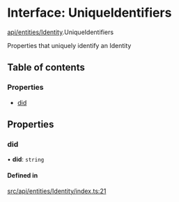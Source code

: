 # Interface: UniqueIdentifiers

[api/entities/Identity](../wiki/api.entities.Identity).UniqueIdentifiers

Properties that uniquely identify an Identity

## Table of contents

### Properties

- [did](../wiki/api.entities.Identity.UniqueIdentifiers#did)

## Properties

### did

• **did**: `string`

#### Defined in

[src/api/entities/Identity/index.ts:21](https://github.com/PolymeshAssociation/polymesh-private-sdk/blob/2c6aa0b4/src/api/entities/Identity/index.ts#L21)
